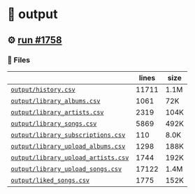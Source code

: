 # 📝  output 

## ⚙️ [run #1758](https://github.com/jwenerd/ytm-dl/actions/runs/10005827801)

### 📁 Files

|                                                                         |lines|size|
|-------------------------------------------------------------------------|-----|----|
|[`output/history.csv` ](output/history.csv)                              |11711|1.1M|
|[`output/library_albums.csv` ](output/library_albums.csv)                |1061 |72K |
|[`output/library_artists.csv` ](output/library_artists.csv)              |2319 |104K|
|[`output/library_songs.csv` ](output/library_songs.csv)                  |5869 |492K|
|[`output/library_subscriptions.csv` ](output/library_subscriptions.csv)  |110  |8.0K|
|[`output/library_upload_albums.csv` ](output/library_upload_albums.csv)  |1298 |188K|
|[`output/library_upload_artists.csv` ](output/library_upload_artists.csv)|1744 |192K|
|[`output/library_upload_songs.csv` ](output/library_upload_songs.csv)    |17122|1.4M|
|[`output/liked_songs.csv` ](output/liked_songs.csv)                      |1775 |152K|